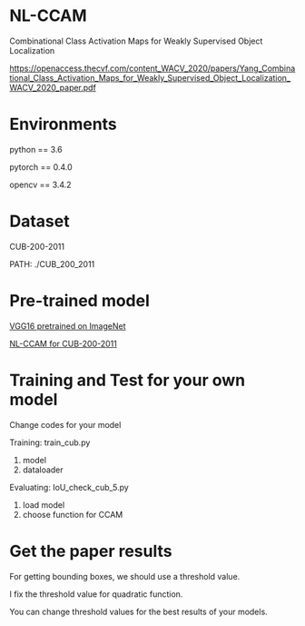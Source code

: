# NL-CCAM
Combinational Class Activation Maps for Weakly Supervised Object Localization

https://openaccess.thecvf.com/content_WACV_2020/papers/Yang_Combinational_Class_Activation_Maps_for_Weakly_Supervised_Object_Localization_WACV_2020_paper.pdf

# Environments

python == 3.6

pytorch == 0.4.0

opencv == 3.4.2

# Dataset

CUB-200-2011

PATH: ./CUB_200_2011

# Pre-trained model

[VGG16 pretrained on ImageNet](https://drive.google.com/file/d/1hYq-BtbtKPSbdHXo-l6t5B-Zxgcq362r/view?usp=sharing)

[NL-CCAM for CUB-200-2011](https://drive.google.com/file/d/1odChg6B_LKDVfKDiVXH_Z47LRsOxSRJo/view?usp=sharing)

# Training and Test for your own model


Change codes for your model

Training: train_cub.py
1. model
2. dataloader

Evaluating: IoU_check_cub_5.py
1. load model
2. choose function for CCAM

# Get the paper results

For getting bounding boxes, we should use a threshold value.

I fix the threshold value for quadratic function.

You can change threshold values for the best results of your models.
